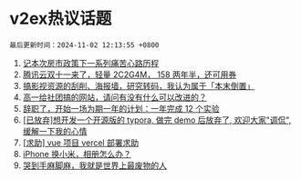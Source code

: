 # v2ex热议话题

`最后更新时间：2024-11-02 12:13:55 +0800`

1. [记本次房市政策下一系列痛苦心路历程](https://www.v2ex.com/t/1085740)
1. [腾讯云双十一来了，轻量 2C2G4M， 158 两年半，还可用券](https://www.v2ex.com/t/1085704)
1. [搞影视资源的刮削、海报墙，研究转码，我认为属于「本末倒置」](https://www.v2ex.com/t/1085785)
1. [高一给社团搞的网站，请问有没有什么可以改进的？](https://www.v2ex.com/t/1085859)
1. [辞职了，开始一场为期一年的计划：一年完成 12 个实验](https://www.v2ex.com/t/1085774)
1. [[已放弃]想开发一个开源版的 typora, 做完 demo 后放弃了, 欢迎大家"调侃", 缓解一下我的心情](https://www.v2ex.com/t/1085851)
1. [[求助] vue 项目 vercel 部署求助](https://www.v2ex.com/t/1085714)
1. [iPhone 换小米，相册怎么办？](https://www.v2ex.com/t/1085746)
1. [哭到手麻脚麻，我就是世界上最废物的人](https://www.v2ex.com/t/1085913)

